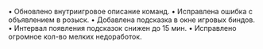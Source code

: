 • Обновлено внутриигровое описание команд.
• Исправлена ошибка с объявлением в розыск.
• Добавлена подсказка в окне игровых биндов.
• Интервал появления подсказок снижен до 15 мин.
• Исправлено огромное кол-во мелких недоработок.
